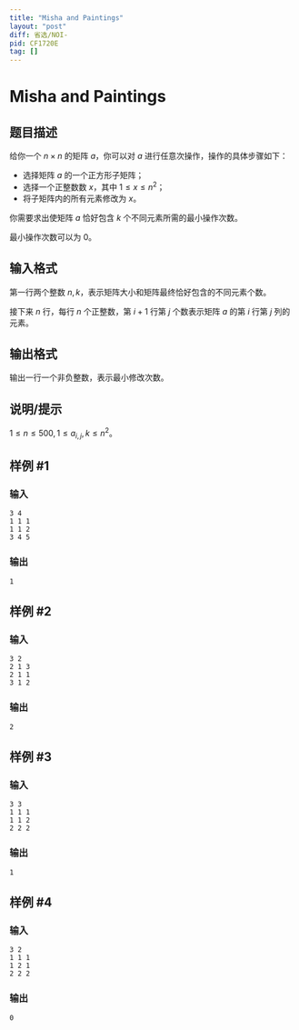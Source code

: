 ```yaml
---
title: "Misha and Paintings"
layout: "post"
diff: 省选/NOI-
pid: CF1720E
tag: []
---
```


# Misha and Paintings

## 题目描述

给你一个 $n\times n$ 的矩阵 $a$，你可以对 $a$ 进行任意次操作，操作的具体步骤如下：

+ 选择矩阵 $a$ 的一个正方形子矩阵；
+ 选择一个正整数数 $x$，其中 $1\leq x\leq n^2$；
+ 将子矩阵内的所有元素修改为 $x$。

你需要求出使矩阵 $a$ 恰好包含 $k$ 个不同元素所需的最小操作次数。

最小操作次数可以为 $0$。

## 输入格式

第一行两个整数 $n,k$，表示矩阵大小和矩阵最终恰好包含的不同元素个数。

接下来 $n$ 行，每行 $n$ 个正整数，第 $i+1$ 行第 $j$ 个数表示矩阵 $a$ 的第 $i$ 行第 $j$ 列的元素。

## 输出格式

输出一行一个非负整数，表示最小修改次数。

## 说明/提示

$1\leq n\leq 500,1\leq a_{i,j},k\leq n^2$。

## 样例 #1

### 输入

```
3 4
1 1 1
1 1 2
3 4 5
```

### 输出

```
1
```

## 样例 #2

### 输入

```
3 2
2 1 3
2 1 1
3 1 2
```

### 输出

```
2
```

## 样例 #3

### 输入

```
3 3
1 1 1
1 1 2
2 2 2
```

### 输出

```
1
```

## 样例 #4

### 输入

```
3 2
1 1 1
1 2 1
2 2 2
```

### 输出

```
0
```

